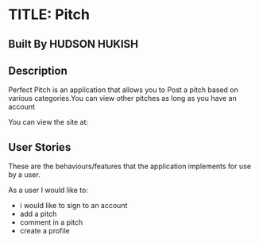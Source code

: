 # TITLE: Pitch

## Built By HUDSON HUKISH


## Description
Perfect Pitch is an application that allows you to Post a pitch based on various categories.You can view other pitches as long as you have an account

You can view the site at:

## User Stories
These are the behaviours/features that the application implements for use by a user.

As a user I would like to:
* i would like to sign to an account
* add a pitch
* comment in a pitch
* create a profile
